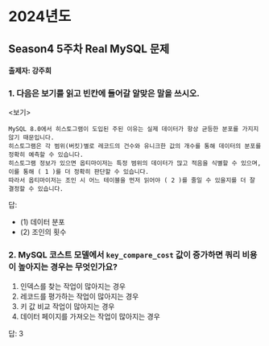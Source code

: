 # 2024년도
## Season4 5주차 Real MySQL 문제
#### 출제자: 강주희

### 1. 다음은 보기를 읽고 빈칸에 들어갈 알맞은 말을 쓰시오.
<보기>
```
MySQL 8.0에서 히스토그램이 도입된 주된 이유는 실제 데이터가 항상 균등한 분포를 가지지 않기 때문입니다.
히스토그램은 각 범위(버킷)별로 레코드의 건수와 유니크한 값의 개수를 통해 데이터의 분포를 정확히 예측할 수 있습니다.
히스토그램 정보가 있으면 옵티마이저는 특정 범위의 데이터가 많고 적음을 식별할 수 있으며, 이를 통해 ( 1 )를 더 정확히 판단할 수 있습니다.
따라서 옵티마이저는 조인 시 어느 테이블을 먼저 읽어야 ( 2 )를 줄일 수 있을지를 더 잘 결정할 수 있습니다.
```

답: 
- (1) 데이터 분포
- (2) 조인의 횟수


### 2. MySQL 코스트 모델에서 `key_compare_cost` 값이 증가하면 쿼리 비용이 높아지는 경우는 무엇인가요?

1. 인덱스를 찾는 작업이 많아지는 경우
2. 레코드를 평가하는 작업이 많아지는 경우
3. 키 값 비교 작업이 많아지는 경우
4. 데이터 페이지를 가져오는 작업이 많아지는 경우

답: 3
